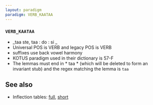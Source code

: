 ```yaml
---
layout: paradigm
paradigm: VERB_KAATAA
---
```

### ` VERB_KAATAA `

* _taa ste, taa : do : si _
* Universal POS is VERB and legacy POS is VERB
* suffixes use back vowel harmony
* KOTUS paradigm used in their dictionary is 57-F
* The lemmas must end in * taa * (which will be deleted to form an invariant stub) and the regex matching the lemma is ` taa `

## See also

* Inflection tables: [full](gen/K/kaataa.html), [short](gen/K/kaataa_wikt.html)

